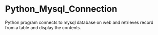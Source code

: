 # Python_Mysql_Connection
Python program connects to mysql database on web and retrieves record from a table and display the contents.
